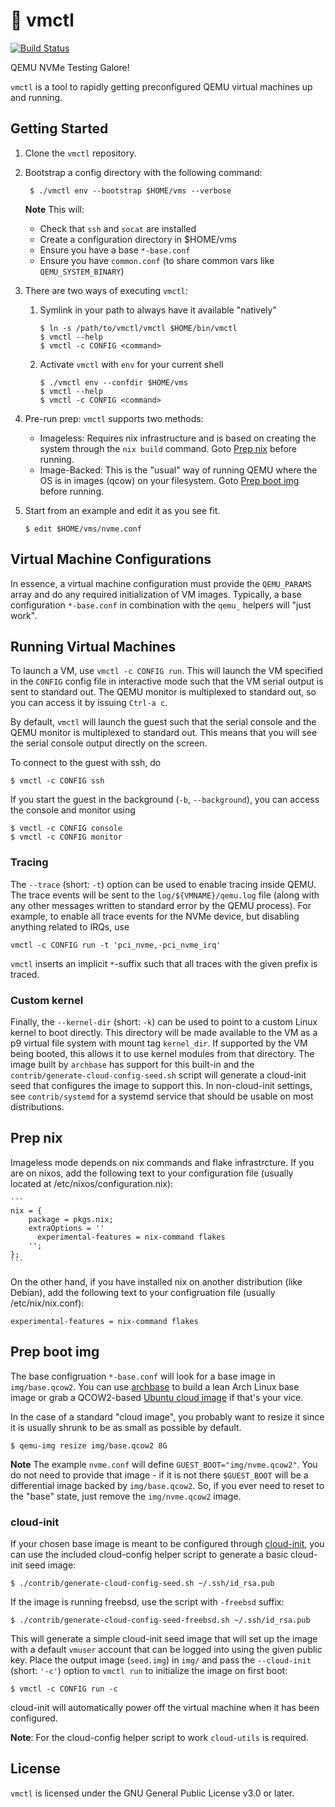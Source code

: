 # :wrench: vmctl

[![Build Status](https://github.com/OpenMPDK/vmctl/workflows/ci/badge.svg)](https://github.com/OpenMPDK/vmctl/actions)

QEMU NVMe Testing Galore!

`vmctl` is a tool to rapidly getting preconfigured QEMU virtual machines up and
running.


## Getting Started

1. Clone the `vmctl` repository.

2. Bootstrap a config directory with the following command:

        $ ./vmctl env --bootstrap $HOME/vms --verbose

   **Note** This will:
    * Check that `ssh` and `socat` are installed
    * Create a configuration directory in $HOME/vms
    * Ensure you have a base `*-base.conf`
    * Ensure you have `common.conf` (to share common vars like
      `QEMU_SYSTEM_BINARY`)

3. There are two ways of executing `vmctl`:
    1. Symlink in your path to always have it available "natively"
        ```
        $ ln -s /path/to/vmctl/vmctl $HOME/bin/vmctl
        $ vmctl --help
        $ vmctl -c CONFIG <command>
        ```
    2. Activate `vmctl` with `env` for your current shell
        ```
        $ ./vmctl env --confdir $HOME/vms
        $ vmctl --help
        $ vmctl -c CONFIG <command>
        ```

4. Pre-run prep:
    `vmctl` supports two methods:
    * Imageless: Requires nix infrastructure and is based on creating the
      system through the `nix build` command. Goto [Prep nix](#Prep-nix) before
      running.
    * Image-Backed: This is the "usual" way of running QEMU where the OS is in
      images (qcow) on your filesystem. Goto [Prep boot img](#Prep-boot-img)
      before running.


5. Start from an example and edit it as you see fit.

       $ edit $HOME/vms/nvme.conf


## Virtual Machine Configurations

In essence, a virtual machine configuration must provide the `QEMU_PARAMS`
array and do any required initialization of VM images. Typically, a base
configuration `*-base.conf` in combination with the `qemu_` helpers will "just
work".


## Running Virtual Machines

To launch a VM, use `vmctl -c CONFIG run`. This will launch the VM specified in
the `CONFIG` config file in interactive mode such that the VM serial output is
sent to standard out. The QEMU monitor is multiplexed to standard out, so you
can access it by issuing `Ctrl-a c`.

By default, `vmctl` will launch the guest such that the serial console and the
QEMU monitor is multiplexed to standard out. This means that you will see the
serial console output directly on the screen.

To connect to the guest with ssh, do

    $ vmctl -c CONFIG ssh

If you start the guest in the background (`-b`, `--background`), you can access
the console and monitor using

    $ vmctl -c CONFIG console
    $ vmctl -c CONFIG monitor


### Tracing

The `--trace` (short: `-t`) option can be used to enable tracing inside QEMU.
The trace events will be sent to the `log/${VMNAME}/qemu.log` file (along with
any other messages written to standard error by the QEMU process). For example,
to enable all trace events for the NVMe device, but disabling anything related
to IRQs, use

    vmctl -c CONFIG run -t 'pci_nvme,-pci_nvme_irq'

`vmctl` inserts an implicit `*`-suffix such that all traces with the given
prefix is traced.


### Custom kernel

Finally, the `--kernel-dir` (short: `-k`) can be used to point to a custom
Linux kernel to boot directly. This directory will be made available to the VM
as a p9 virtual file system with mount tag `kernel_dir`. If supported by the VM
being booted, this allows it to use kernel modules from that directory. The
image built by `archbase` has support for this built-in and the
`contrib/generate-cloud-config-seed.sh` script will generate a cloud-init seed
that configures the image to support this. In non-cloud-init settings, see
`contrib/systemd` for a systemd service that should be usable on most
distributions.

## Prep nix

Imageless mode depends on nix commands and flake infrastrcture. If you are on
nixos, add the following text to your configuration file (usually located at
/etc/nixos/configuration.nix):

    ```
    nix = {
        package = pkgs.nix;
        extraOptions = ''
          experimental-features = nix-command flakes
        '';
    };
    ```

On the other hand, if you have installed nix on another distribution (like Debian),
add the following text to your configruation file (usually /etc/nix/nix.conf):

    experimental-features = nix-command flakes


## Prep boot img

The base configruation `*-base.conf` will look for a base image in
`img/base.qcow2`. You can use [archbase][archbase] to build a lean Arch Linux
base image or grab a QCOW2-based [Ubuntu cloud image][ubuntu-cloud-image] if
that's your vice.

In the case of a standard "cloud image", you probably want to resize it since
it is usually shrunk to be as small as possible by default.

    $ qemu-img resize img/base.qcow2 8G

**Note** The example `nvme.conf` will define `GUEST_BOOT="img/nvme.qcow2"`.
You do not need to provide that image - if it is not there `$GUEST_BOOT`
will be a differential image backed by `img/base.qcow2`. So, if you ever
need to reset to the "base" state, just remove the `img/nvme.qcow2` image.

[archbase]: https://github.com/OpenMPDK/archbase
[ubuntu-cloud-image]: https://cloud-images.ubuntu.com

### cloud-init

If your chosen base image is meant to be configured through [cloud-init][cloud-init],
you can use the included cloud-config helper script to generate a basic
cloud-init seed image:

    $ ./contrib/generate-cloud-config-seed.sh ~/.ssh/id_rsa.pub

If the image is running freebsd, use the script with `-freebsd` suffix:

    $ ./contrib/generate-cloud-config-seed-freebsd.sh ~/.ssh/id_rsa.pub

This will generate a simple cloud-init seed image that will set up the image
with a default `vmuser` account that can be logged into using the given public
key. Place the output image (`seed.img`) in `img/` and pass the `--cloud-init`
(short: `'-c'`) option to `vmctl run` to initialize the image on first boot:

    $ vmctl -c CONFIG run -c

cloud-init will automatically power off the virtual machine when it has been
configured.

**Note**: For the cloud-config helper script to work `cloud-utils` is required.

[cloud-init]: https://cloudinit.readthedocs.io/en/latest/


## License

`vmctl` is licensed under the GNU General Public License v3.0 or later.
